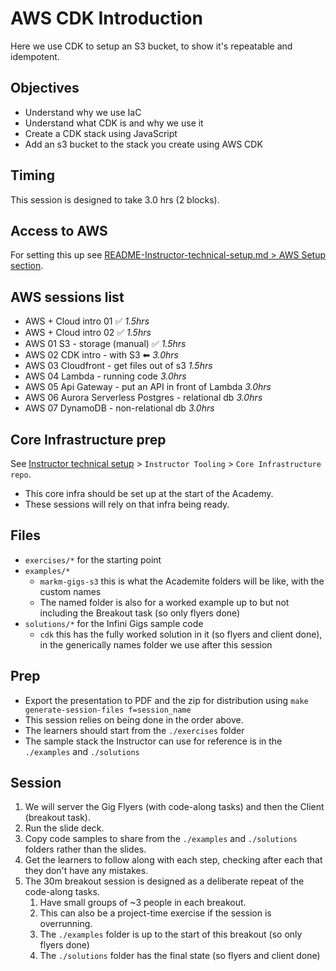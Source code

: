 # AWS CDK Introduction

Here we use CDK to setup an S3 bucket, to show it's repeatable and idempotent.

## Objectives

- Understand why we use IaC
- Understand what CDK is and why we use it
- Create a CDK stack using JavaScript
- Add an s3 bucket to the stack you create using AWS CDK

## Timing

This session is designed to take 3.0 hrs (2 blocks).

## Access to AWS

For setting this up see [README-Instructor-technical-setup.md > AWS Setup section](../README-Instructor-technical-setup.md).

## AWS sessions list

- AWS + Cloud intro 01 ✅ _1.5hrs_
- AWS + Cloud intro 02 ✅ _1.5hrs_
- AWS 01 S3 - storage (manual) ✅ _1.5hrs_
- AWS 02 CDK intro - with S3 ⬅ _3.0hrs_
- AWS 03 Cloudfront - get files out of s3 _1.5hrs_
- AWS 04 Lambda - running code _3.0hrs_
- AWS 05 Api Gateway - put an API in front of Lambda _3.0hrs_
- AWS 06 Aurora Serverless Postgres - relational db _3.0hrs_
- AWS 07 DynamoDB - non-relational db _3.0hrs_

## Core Infrastructure prep

See [Instructor technical setup](./README-Instructor-technical-setup.md) > `Instructor Tooling` > `Core Infrastructure repo`.

- This core infra should be set up at the start of the Academy.
- These sessions will rely on that infra being ready.

## Files

- `exercises/*` for the starting point
- `examples/*`
    - `markm-gigs-s3` this is what the Academite folders will be like, with the custom names
    - The named folder is also for a worked example up to but not including the Breakout task (so only flyers done)
- `solutions/*` for the Infini Gigs sample code
    - `cdk` this has the fully worked solution in it (so flyers and client done), in the generically names folder we use after this session

## Prep

- Export the presentation to PDF and the zip for distribution using `make generate-session-files f=session_name`
- This session relies on being done in the order above.
- The learners should start from the `./exercises` folder
- The sample stack the Instructor can use for reference is in the `./examples` and `./solutions`

## Session

1. We will server the Gig Flyers (with code-along tasks) and then the Client (breakout task).
1. Run the slide deck.
1. Copy code samples to share from the `./examples` and `./solutions` folders rather than the slides.
1. Get the learners to follow along with each step, checking after each that they don't have any mistakes.
1. The 30m breakout session is designed as a deliberate repeat of the code-along tasks.
    1. Have small groups of ~3 people in each breakout.
    1. This can also be a project-time exercise if the session is overrunning.
    1. The `./examples` folder is up to the start of this breakout (so only flyers done)
    1. The `./solutions` folder has the final state (so flyers and client done)
